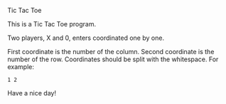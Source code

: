 Tic Tac Toe

This is a Tic Tac Toe program.

Two players, X and 0, enters coordinated one by one.

First coordinate is the number of the column. Second coordinate is the number of the row. Coordinates should be split with the whitespace. For example:

    1 2

Have a nice day!